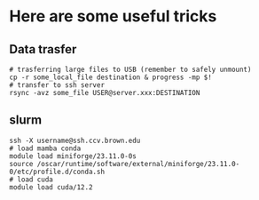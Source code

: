 # Here are some useful tricks

## Data trasfer
```
# trasferring large files to USB (remember to safely unmount)
cp -r some_local_file destination & progress -mp $!
# transfer to ssh server
rsync -avz some_file USER@server.xxx:DESTINATION
```

## slurm
```
ssh -X username@ssh.ccv.brown.edu
# load mamba conda
module load miniforge/23.11.0-0s
source /oscar/runtime/software/external/miniforge/23.11.0-0/etc/profile.d/conda.sh
# load cuda
module load cuda/12.2
```
